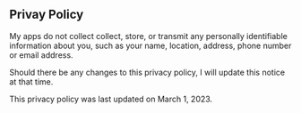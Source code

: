 ## Privay Policy

My apps do not collect collect, store, or transmit any personally identifiable information about you, such as your name, location, address, phone number or email address.

Should there be any changes to this privacy policy, I will update this notice at that time.

This privacy policy was last updated on March 1, 2023.
